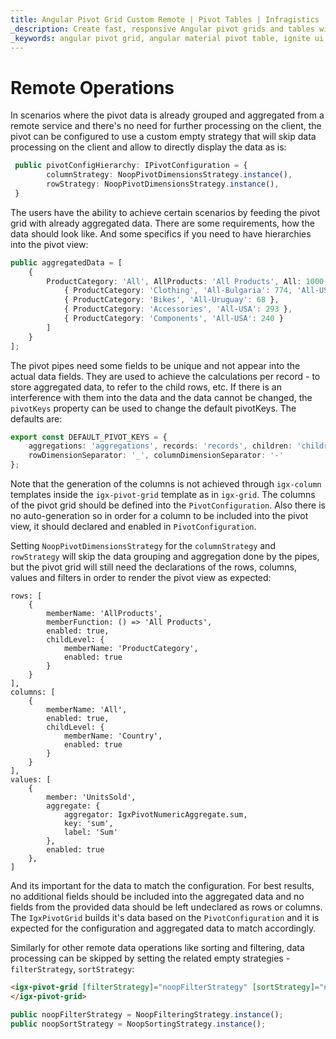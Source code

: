 ```yaml
---
title: Angular Pivot Grid Custom Remote | Pivot Tables | Infragistics
_description: Create fast, responsive Angular pivot grids and tables with Ignite UI for Angular. Perform complex data analysis via pivot data.
_keywords: angular pivot grid, angular material pivot table, ignite ui for angular, pivot grid customization, pivot grid remote, pivot remote
---
```



# Remote Operations

In scenarios where the pivot data is already grouped and aggregated from a remote service and there's no need for further processing on the client, the pivot can be configured to use a custom empty strategy that will skip data processing on the client and allow to directly display the data as is:

```typescript
 public pivotConfigHierarchy: IPivotConfiguration = {
        columnStrategy: NoopPivotDimensionsStrategy.instance(),
        rowStrategy: NoopPivotDimensionsStrategy.instance(),
 }
```

The users have the ability to achieve certain scenarios by feeding the pivot grid with already aggregated data.
There are some requirements, how the data should look like. And some specifics if you need to have hierarchies into the pivot view:
```typescript
public aggregatedData = [
    {
        ProductCategory: 'All', AllProducts: 'All Products', All: 1000, 'All-Bulgaria': 774, 'All-USA': 829, 'All-Uruguay': 524, AllProducts_records: [
            { ProductCategory: 'Clothing', 'All-Bulgaria': 774, 'All-USA': 296, 'All-Uruguay': 456 },
            { ProductCategory: 'Bikes', 'All-Uruguay': 68 },
            { ProductCategory: 'Accessories', 'All-USA': 293 },
            { ProductCategory: 'Components', 'All-USA': 240 }
        ]
    }
];
```
The pivot pipes need some fields to be unique and not appear into the actual data fields. They are used to achieve the calculations per record - to store aggregated data, to refer to the child rows, etc.
If there is an interference with them into the data and the data cannot be changed, the `pivotKeys` property can be used to change the default pivotKeys.
The defaults are:

```typescript
export const DEFAULT_PIVOT_KEYS = {
    aggregations: 'aggregations', records: 'records', children: 'children', level: 'level',
    rowDimensionSeparator: '_', columnDimensionSeparator: '-'
};
```
Note that the generation of the columns is not achieved through `igx-column` templates inside the `igx-pivot-grid` template as in `igx-grid`. The columns of the pivot grid should be defined into the `PivotConfiguration`. Also there is no auto-generation so in order for a column to be included into the pivot view, it should declared and enabled in `PivotConfiguration`.

Setting `NoopPivotDimensionsStrategy` for the `columnStrategy` and `rowStrategy` will skip the data grouping and aggregation done by the pipes, but the pivot grid will still need the declarations of the rows, columns, values and filters in order to render the pivot view as expected:
```
rows: [
    {
        memberName: 'AllProducts',
        memberFunction: () => 'All Products',
        enabled: true,
        childLevel: {
            memberName: 'ProductCategory',
            enabled: true
        }
    }
],
columns: [
    {
        memberName: 'All',
        enabled: true,
        childLevel: {
            memberName: 'Country',
            enabled: true
        }
    }
],
values: [
    {
        member: 'UnitsSold',
        aggregate: {
            aggregator: IgxPivotNumericAggregate.sum,
            key: 'sum',
            label: 'Sum'
        },
        enabled: true
    },
]
```
And its important for the data to match the configuration. For best results, no additional fields should be included into the aggregated data and no fields from the provided data should be left undeclared as rows or columns. The `IgxPivotGrid` builds it's data based on the `PivotConfiguration` and it is expected for the configuration and aggregated data to match accordingly.

Similarly for other remote data operations like sorting and filtering, data processing can be skipped by setting the related empty strategies - `filterStrategy`, `sortStrategy`:

```html
<igx-pivot-grid [filterStrategy]="noopFilterStrategy" [sortStrategy]="noopSortStrategy" ...>
</igx-pivot-grid>
```

```typescript
public noopFilterStrategy = NoopFilteringStrategy.instance();
public noopSortStrategy = NoopSortingStrategy.instance();
```
